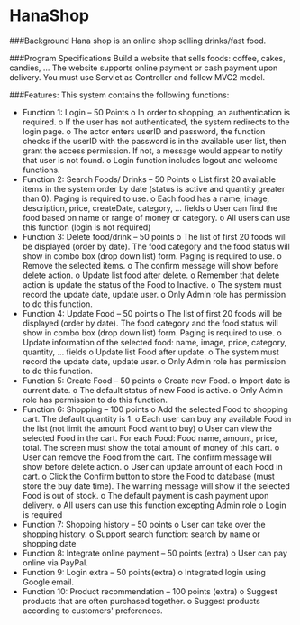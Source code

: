 # HanaShop

###Background
  Hana shop is an online shop selling drinks/fast food.

###Program Specifications
  Build a website that sells foods: coffee, cakes, candies, ... The website supports online payment or cash payment
  upon delivery. You must use Servlet as Controller and follow MVC2 model.
  
###Features:
  This system contains the following functions:
  - Function 1: Login – 50 Points
  o In order to shopping, an authentication is required.
  o If the user has not authenticated, the system redirects to the login page.
  o The actor enters userID and password, the function checks if the userID with the password is in the
  available user list, then grant the access permission. If not, a message would appear to notify that user is
  not found.
  o Login function includes logout and welcome functions.
  - Function 2: Search Foods/ Drinks – 50 Points
  o List first 20 available items in the system order by date (status is active and quantity greater than 0). Paging
  is required to use.
  o Each food has a name, image, description, price, createDate, category, … fields
  o User can find the food based on name or range of money or category.
  o All users can use this function (login is not required)
  - Function 3: Delete food/drink – 50 points
  o The list of first 20 foods will be displayed (order by date). The food category and the food status will show
  in combo box (drop down list) form. Paging is required to use.
  o Remove the selected items.
  o The confirm message will show before delete action.
  o Update list food after delete.
  o Remember that delete action is update the status of the Food to Inactive.
  o The system must record the update date, update user.
  o Only Admin role has permission to do this function.
  - Function 4: Update Food – 50 points
  o The list of first 20 foods will be displayed (order by date). The food category and the food status will show
  in combo box (drop down list) form. Paging is required to use.
  o Update information of the selected food: name, image, price, category, quantity, ... fields
  o Update list Food after update.
  o The system must record the update date, update user.
  o Only Admin role has permission to do this function.
  - Function 5: Create Food – 50 points
  o Create new Food.
  o Import date is current date.
  o The default status of new Food is active.
  o Only Admin role has permission to do this function.
  - Function 6: Shopping – 100 points
  o Add the selected Food to shopping cart. The default quantity is 1.
  o Each user can buy any available Food in the list (not limit the amount Food want to buy)
  o User can view the selected Food in the cart. For each Food: Food name, amount, price, total. The screen
  must show the total amount of money of this cart.
  o User can remove the Food from the cart. The confirm message will show before delete action.
  o User can update amount of each Food in cart.
  o Click the Confirm button to store the Food to database (must store the buy date time). The warning
  message will show if the selected Food is out of stock.
  o The default payment is cash payment upon delivery.
  o All users can use this function excepting Admin role
  o Login is required
  - Function 7: Shopping history – 50 points
  o User can take over the shopping history.
  o Support search function: search by name or shopping date
  - Function 8: Integrate online payment – 50 points (extra)
  o User can pay online via PayPal.
  - Function 9: Login extra – 50 points(extra)
  o Integrated login using Google email.
  - Function 10: Product recommendation – 100 points (extra)
  o Suggest products that are often purchased together.
  o Suggest products according to customers' preferences.
